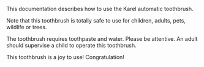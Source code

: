 This documentation describes how to use the Karel automatic toothbrush.

Note that this toothbrush is totally safe to use for children, adults, pets, wildlife or trees.

The toothbrush requires toothpaste and water. Please be attentive. An adult should supervise a child to operate this toothbrush.

This toothbrush is a joy to use! Congratulation!
